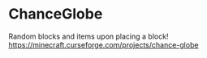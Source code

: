 # ChanceGlobe
Random blocks and items upon placing a block! https://minecraft.curseforge.com/projects/chance-globe

